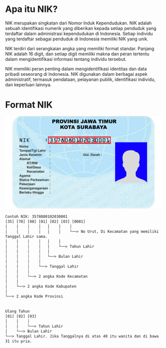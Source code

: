 # Apa itu NIK?
NIK merupakan singkatan dari Nomor Induk Kependudukan. NIK adalah sebuah identifikasi numerik yang diberikan kepada setiap penduduk yang terdaftar dalam administrasi kependudukan di Indonesia. Setiap individu yang terdaftar sebagai penduduk di Indonesia memiliki NIK yang unik.

NIK terdiri dari serangkaian angka yang memiliki format standar. Panjang NIK adalah 16 digit, dan setiap digit memiliki makna dan peran tertentu dalam mengidentifikasi informasi tentang individu tersebut.

NIK memiliki peran penting dalam mengidentifikasi identitas dan data pribadi seseorang di Indonesia. NIK digunakan dalam berbagai aspek administratif, termasuk pendataan, pelayanan publik, identifikasi individu, dan keperluan lainnya.

# Format NIK

![Foto Format NIK di KTP](format_nik_ktp.png)
```
Contoh NIK: 3578080102030001
[35] [78] [08] [01] [02] [03] [0001]
│    │    │    │   │    │    │
│    │    │    │   │    │    └──> No Urut, Di Kecamatan yang memiliki Tanggal Lahir sama.
│    │    │    │   │    │ 
│    │    │    │   │    └──> Tahun Lahir
│    │    │    │   │
│    │    │    │   └──> Bulan Lahir
│    │    │    │
│    │    │    └──> Tanggal Lahir
│    │    │
│    │    └──> 2 angka Kode Kecamatan
│    │
│    └──> 2 angka Kode Kabupaten
│
└──> 2 angka Kode Provinsi


Ulang Tahun
[01] [02] [03]
│    │    │
│    │    └──> Tahun Lahir
│    └──> Bulan Lahir
└──> Tanggal Lahir. Jika Tanggalnya di atas 40 itu wanita dan di bawa 31 itu pria.
```